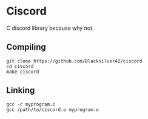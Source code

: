 # Ciscord

C discord library because why not.

## Compiling 
	
	git clone https://github.com/Blacksilver42/ciscord
    cd ciscord
    make ciscord

## Linking

	gcc -c myprogram.c
	gcc /path/to/ciscord.o myprogram.o
